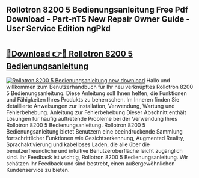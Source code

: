 ## Rollotron 8200 5 Bedienungsanleitung Free Pdf Download - Part-nT5 New Repair Owner Guide - User Service Edition ngPkd

# <h2><a href="http://df34c8t.blite.top/?on=Rollotron+8200+5+Bedienungsanleitung">🔗Download 👉🔴 Rollotron 8200 5 Bedienungsanleitung</a></h2>

[![Rollotron 8200 5 Bedienungsanleitung new download](https://i.imgur.com/lujVjoI.png)](http://df34c8t.blite.top/?on=Rollotron+8200+5+Bedienungsanleitung)
Hallo und willkommen zum Benutzerhandbuch für Ihr neu verknüpftes Rollotron 8200 5 Bedienungsanleitung. Diese Anleitung soll Ihnen helfen, die Funktionen und Fähigkeiten Ihres Produkts zu beherrschen. Im Inneren finden Sie detaillierte Anweisungen zur Installation, Verwendung, Wartung und Fehlerbehebung. Anleitung zur Fehlerbehebung Dieser Abschnitt enthält Lösungen für häufig auftretende Probleme bei der Verwendung Ihres Rollotron 8200 5 Bedienungsanleitung. Rollotron 8200 5 Bedienungsanleitung bietet Benutzern eine beeindruckende Sammlung fortschrittlicher Funktionen wie Gesichtserkennung, Augmented Reality, Sprachaktivierung und kabelloses Laden, die alle über die benutzerfreundliche und intuitive Benutzeroberfläche leicht zugänglich sind. Ihr Feedback ist wichtig, Rollotron 8200 5 Bedienungsanleitung. Wir schätzen Ihr Feedback und sind bestrebt, einen außergewöhnlichen Kundenservice zu bieten.
